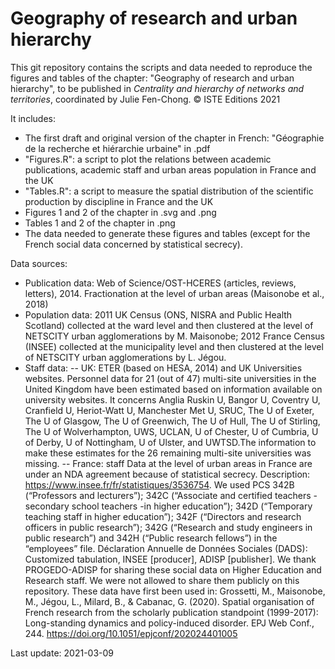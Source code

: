 # Geography of research and urban hierarchy

This git repository contains the scripts and data needed to reproduce the figures and tables of the chapter:
"Geography of research and urban hierarchy", to be published in _Centrality and hierarchy of networks and territories_, coordinated by Julie Fen-Chong. © ISTE Editions 2021

It includes: 
- The first draft and original version of the chapter in French: "Géographie de la recherche et hiérarchie urbaine" in .pdf
- "Figures.R": a script to plot the relations between academic publications, academic staff and urban areas population in France and the UK
- "Tables.R": a script to measure the spatial distribution of the scientific production by discipline in France and the UK
- Figures 1 and 2 of the chapter in .svg and .png
- Tables 1 and 2 of the chapter in .png
- The data needed to generate these figures and tables (except for the French social data concerned by statistical secrecy).

Data sources:
- Publication data: Web of Science/OST-HCERES (articles, reviews, letters), 2014. Fractionation at the level of urban areas (Maisonobe et al., 2018)
- Population data: 2011 UK Census (ONS, NISRA and Public Health Scotland) collected at the ward level and then clustered at the level of NETSCITY urban agglomerations by M. Maisonobe; 2012 France Census (INSEE) collected at the municipality level and then clustered at the level of NETSCITY urban agglomerations by L. Jégou.
- Staff data: 
-- UK: ETER (based on HESA, 2014) and UK Universities websites. Personnel data for 21 (out of 47) multi-site universities in the United Kingdom have been estimated based on information available on university websites. It concerns Anglia Ruskin U, Bangor U, Coventry U, Cranfield U, Heriot-Watt U, Manchester Met U, SRUC, The U of Exeter, The U of Glasgow, The U of Greenwich, The U of Hull, The U of Stirling, The U of Wolverhampton, UWS, UCLAN, U of Chester, U of Cumbria, U of Derby, U of Nottingham, U of Ulster, and UWTSD.The information to make these estimates for the 26 remaining multi-site universities was missing.
-- France: staff Data at the level of urban areas in France are under an NDA agreement because of statistical secrecy.
Description: https://www.insee.fr/fr/statistiques/3536754. We used PCS 342B (“Professors and lecturers”); 342C (“Associate and certified teachers -secondary school teachers -in higher education”); 342D (“Temporary teaching staff in higher education”); 342F (“Directors and research officers in public research”); 342G (“Research and study engineers in public research”) and 342H (“Public research fellows”) in the “employees” file. Déclaration Annuelle de Données Sociales (DADS): Customized tabulation, INSEE [producer], ADISP [publisher].
We thank PROGEDO-ADISP for sharing these social data on Higher Education and Research staff. We were not allowed to share them publicly on this repository. 
These data have first been used in: Grossetti, M., Maisonobe, M., Jégou, L., Milard, B., & Cabanac, G. (2020). Spatial organisation of French research from the scholarly publication standpoint (1999-2017): Long-standing dynamics and policy-induced disorder. EPJ Web Conf., 244. https://doi.org/10.1051/epjconf/202024401005

Last update: 2021-03-09
